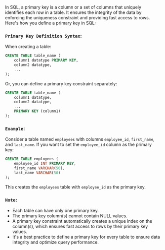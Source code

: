 In SQL, a primary key is a column or a set of columns that uniquely identifies each row in a table. It ensures the integrity of the data by enforcing the uniqueness constraint and providing fast access to rows. Here's how you define a primary key in SQL:

### `Primary Key Definition Syntax`:

When creating a table:

```sql
CREATE TABLE table_name (
    column1 datatype PRIMARY KEY,
    column2 datatype,
    ...
);
```

Or, you can define a primary key constraint separately:

```sql
CREATE TABLE table_name (
    column1 datatype,
    column2 datatype,
    ...
    PRIMARY KEY (column1)
);
```

### `Example`:

Consider a table named `employees` with columns `employee_id`, `first_name`, and `last_name`. If you want to set the `employee_id` column as the primary key:

```sql
CREATE TABLE employees (
    employee_id INT PRIMARY KEY,
    first_name VARCHAR(50),
    last_name VARCHAR(50)
);
```

This creates the `employees` table with `employee_id` as the primary key.

### `Note`:

- Each table can have only one primary key.
- The primary key column(s) cannot contain NULL values.
- A primary key constraint automatically creates a unique index on the column(s), which ensures fast access to rows by their primary key values.
- It's a best practice to define a primary key for every table to ensure data integrity and optimize query performance.
